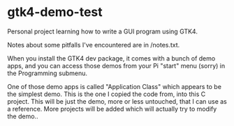 # gtk4-demo-test
Personal project learning how to write a GUI program using GTK4.

Notes about some pitfalls I've encountered are in /notes.txt.

When you install the GTK4 dev package, it comes with a bunch of demo apps, and
you can access those demos from your Pi "start" menu (sorry) in the Programming
submenu.

One of those demo apps is called "Application Class" which appears to be the
simplest demo. This is the one I copied the code from, into this C project.
This will be just the demo, more or less untouched, that I can use as a
reference. More projects will be added which will actually try to modify the
demo..